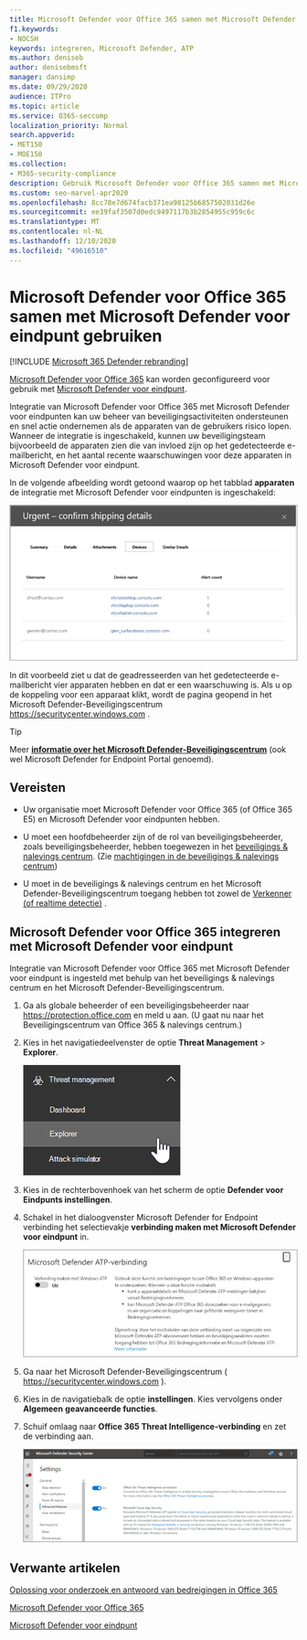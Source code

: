 ```yaml
---
title: Microsoft Defender voor Office 365 samen met Microsoft Defender voor eindpunt gebruiken
f1.keywords:
- NOCSH
keywords: integreren, Microsoft Defender, ATP
ms.author: deniseb
author: denisebmsft
manager: dansimp
ms.date: 09/29/2020
audience: ITPro
ms.topic: article
ms.service: O365-seccomp
localization_priority: Normal
search.appverid:
- MET150
- MOE150
ms.collection:
- M365-security-compliance
description: Gebruik Microsoft Defender voor Office 365 samen met Microsoft Defender for Endpoint voor meer informatie over bedreigingen voor uw apparaten en e-mail inhoud.
ms.custom: seo-marvel-apr2020
ms.openlocfilehash: 8cc78e7d674facb371ea98125b6857502031d26e
ms.sourcegitcommit: ee39faf3507d0edc9497117b3b2854955c959c6c
ms.translationtype: MT
ms.contentlocale: nl-NL
ms.lasthandoff: 12/10/2020
ms.locfileid: "49616510"
---
```

# <a name="use-microsoft-defender-for-office-365-together-with-microsoft-defender-for-endpoint"></a>Microsoft Defender voor Office 365 samen met Microsoft Defender voor eindpunt gebruiken

[!INCLUDE [Microsoft 365 Defender rebranding](../includes/microsoft-defender-for-office.md)]


[Microsoft Defender voor Office 365](office-365-atp.md) kan worden geconfigureerd voor gebruik met [Microsoft Defender voor eindpunt](https://docs.microsoft.com/windows/security/threat-protection).

Integratie van Microsoft Defender voor Office 365 met Microsoft Defender voor eindpunten kan uw beheer van beveiligingsactiviteiten ondersteunen en snel actie ondernemen als de apparaten van de gebruikers risico lopen. Wanneer de integratie is ingeschakeld, kunnen uw beveiligingsteam bijvoorbeeld de apparaten zien die van invloed zijn op het gedetecteerde e-mailbericht, en het aantal recente waarschuwingen voor deze apparaten in Microsoft Defender voor eindpunt.

In de volgende afbeelding wordt getoond waarop op het tabblad **apparaten** de integratie met Microsoft Defender voor eindpunten is ingeschakeld:

![Wanneer Microsoft Defender for Endpoint is ingeschakeld, kunt u een lijst met apparaten met waarschuwingen weergeven.](../../media/fec928ea-8f0c-44d7-80b9-a2e0a8cd4e89.PNG)

In dit voorbeeld ziet u dat de geadresseerden van het gedetecteerde e-mailbericht vier apparaten hebben en dat er een waarschuwing is. Als u op de koppeling voor een apparaat klikt, wordt de pagina geopend in het Microsoft Defender-Beveiligingscentrum <https://securitycenter.windows.com> .

> [!TIP]
> Meer **[informatie over het Microsoft Defender-Beveiligingscentrum](https://docs.microsoft.com/windows/security/threat-protection/microsoft-defender-atp/use)** (ook wel Microsoft Defender for Endpoint Portal genoemd).

## <a name="requirements"></a>Vereisten

- Uw organisatie moet Microsoft Defender voor Office 365 (of Office 365 E5) en Microsoft Defender voor eindpunten hebben.

- U moet een hoofdbeheerder zijn of de rol van beveiligingsbeheerder, zoals beveiligingsbeheerder, hebben toegewezen in het [beveiligings & nalevings centrum](https://protection.office.com). (Zie [machtigingen in de beveiligings & nalevings centrum](permissions-in-the-security-and-compliance-center.md))

- U moet in de beveiligings & nalevings centrum en het Microsoft Defender-Beveiligingscentrum toegang hebben tot zowel de [Verkenner (of realtime detectie)](threat-explorer.md) .

## <a name="to-integrate-microsoft-defender-for-office-365-with-microsoft-defender-for-endpoint"></a>Microsoft Defender voor Office 365 integreren met Microsoft Defender voor eindpunt

Integratie van Microsoft Defender voor Office 365 met Microsoft Defender voor eindpunt is ingesteld met behulp van het beveiligings & nalevings centrum en het Microsoft Defender-Beveiligingscentrum.

1. Ga als globale beheerder of een beveiligingsbeheerder naar <https://protection.office.com> en meld u aan. (U gaat nu naar het Beveiligingscentrum van Office 365 & nalevings centrum.)

2. Kies in het navigatiedeelvenster de optie **Threat Management** \> **Explorer**.

   ![Verkenner in het menu Threat Management](../../media/ThreatMgmt-Explorer-nav.png)

3. Kies in de rechterbovenhoek van het scherm de optie **Defender voor Eindpunts instellingen**.

4. Schakel in het dialoogvenster Microsoft Defender for Endpoint verbinding het selectievakje **verbinding maken met Microsoft Defender voor eindpunt** in.

   ![Microsoft Defender voor eindpunt verbinding](../../media/Explorer-WDATPConnection-dialog.png)

5. Ga naar het Microsoft Defender-Beveiligingscentrum ( <https://securitycenter.windows.com> ).

6. Kies in de navigatiebalk de optie **instellingen**. Kies vervolgens onder **Algemeen** **geavanceerde functies**.

7. Schuif omlaag naar **Office 365 Threat Intelligence-verbinding** en zet de verbinding aan.

   ![Office 365 Threat Intelligence-verbinding](../../media/mdatp-oatptoggle.png)

## <a name="related-articles"></a>Verwante artikelen

[Oplossing voor onderzoek en antwoord van bedreigingen in Office 365](office-365-ti.md)

[Microsoft Defender voor Office 365](office-365-atp.md)

[Microsoft Defender voor eindpunt](https://docs.microsoft.com/windows/security/threat-protection)
